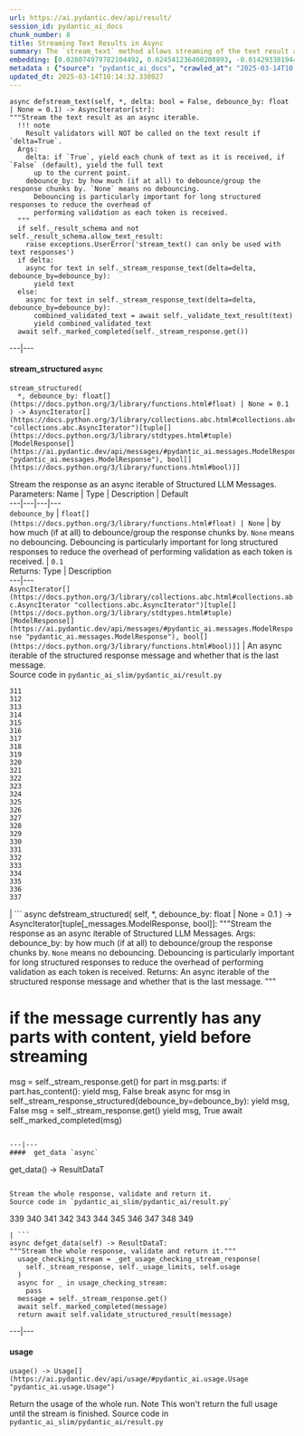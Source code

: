 ```yaml
---
url: https://ai.pydantic.dev/api/result/
session_id: pydantic_ai_docs
chunk_number: 8
title: Streaming Text Results in Async
summary: The `stream_text` method allows streaming of the text result as an async iterable with options for delta streaming and debouncing. With `delta=True`, text chunks are yielded immediately; with `False`, the full text is yielded. Debouncing helps reduce overhead for longer responses. A note clarifies that result validators are not applied when `delta=True`.
embedding: [0.028074979782104492, 0.024541236460208893, -0.014293381944298744, -0.028269944712519646, 0.02293277531862259, 0.021568018943071365, -0.03952918201684952, -0.010302688926458359, 0.005075186491012573, 0.0036799670197069645, 0.006016502156853676, -0.011588240042328835, -0.002458388451486826, -0.017802754417061806, 0.030609527602791786, 0.027441343292593956, -0.005711869336664677, 0.02410256490111351, 0.019935185089707375, 0.06214514002203941, 0.053566671907901764, -0.013062664307653904, 0.00965077430009842, -0.0031925542280077934, 0.008078867569565773, -0.008005755953490734, -0.03268103301525116, 0.06765290349721909, -0.024480311200022697, -0.03375333920121193, -0.044135235249996185, -0.0263446643948555, -0.002182695548981428, -0.04840009659528732, 0.011545591987669468, 0.002581764943897724, -0.018436390906572342, 0.05327422544360161, 0.016194291412830353, -0.016852298751473427, 0.03950481116771698, -0.047230303287506104, 0.006452127359807491, 0.00811542384326458, 0.005270151421427727, 0.011295792646706104, 0.020507896319031715, 0.023578597232699394, 0.05785590410232544, 0.027953127399086952, -0.029122916981577873, 0.0263446643948555, -0.00594034418463707, -0.018838506191968918, 0.00782297644764185, -0.025954734534025192, -0.038993027061223984, 0.023846672847867012, 0.006927355192601681, -0.08427368104457855, 0.026880819350481033, 0.016608592122793198, -0.018789764493703842, -0.02142179384827614, -0.024419384077191353, 0.013903451152145863, -0.019313734024763107, 0.029244771227240562, -0.010071167722344398, -0.009260844439268112, 0.05512639135122299, 0.004423271398991346, -0.026832077652215958, -0.013708486221730709, -0.022250397130846977, -0.041308239102363586, 0.0319986529648304, 0.046255480498075485, -0.0018217054894194007, -0.030390191823244095, 0.0008506877347826958, -0.008480983786284924, -0.023956341668963432, 0.015329133719205856, -0.006034780293703079, 0.006653185468167067, -0.048838768154382706, 0.016620777547359467, -0.00782297644764185, -0.00761582562699914, -0.03952918201684952, 0.022786550223827362, -0.026393406093120575, 0.013757227919995785, 0.04559747129678726, -0.0005730908596888185, 0.0019070027628913522, -0.030609527602791786, -0.02092219702899456, -0.009675145149230957, 0.06497213244438171, -0.0037165230605751276, -0.041917506605386734, -0.016498925164341927, 0.04657229781150818, 0.018058646470308304, 0.03843250498175621, 0.0020379950292408466, -0.03241295367479324, -0.05522387474775314, -0.07696248590946198, 0.02234787866473198, 0.017254414036870003, 0.009285214357078075, -0.003219971200451255, -0.006135309115052223, -0.05229939892888069, -0.014902647584676743, 0.003561160061508417, 0.024516865611076355, -0.013550077565014362, 0.02376137673854828, 0.02763630822300911, 0.024078194051980972, 0.014427420683205128, -0.015292578376829624, 0.009857924655079842, -0.06945633143186569, -0.03394830599427223, -0.014902647584676743, 0.07744990289211273, -0.011039900593459606, 0.03153561055660248, -0.06350989639759064, -0.019959555938839912, 0.0021979273296892643, -0.050593454390764236, 0.04518317058682442, -0.04174691066145897, 0.013062664307653904, -0.04764460772275925, -0.03882243484258652, 0.05337170511484146, 0.023078998550772667, -0.0007699599955230951, 0.01217313576489687, -0.002600042847916484, 0.002207066398113966, -0.04513442888855934, 0.0009070448577404022, -0.0035093724727630615, 0.0385543555021286, -0.0435015968978405, 0.013123590499162674, -0.01963055320084095, -0.010089445859193802, 0.009498458355665207, 0.02115371823310852, 0.005791074130684137, -0.026027845218777657, -0.02222602628171444, 0.023822303861379623, -0.026417776942253113, 0.014488346874713898, -0.019447771832346916, -0.02176298387348652, -0.011125198565423489, -0.026125328615307808, -0.023724820464849472, -0.0021568017546087503, 0.013952192850410938, 0.018850691616535187, -0.027343859896063805, 0.005218363832682371, -0.005303660873323679, -0.05395660176873207, -0.10381893813610077, -0.03740893676877022, -0.010430634953081608, -0.05805087089538574, -0.03173057734966278, 0.0027538826689124107, -0.04113764315843582, -0.058489542454481125, -0.014488346874713898, -0.0004801778122782707, 0.02914728783071041, 0.01682792790234089, 0.007171061355620623, 0.0413813516497612, -0.011630889028310776, 0.03636099770665169, 0.005504718981683254, -0.0015048871282488108, -0.055321358144283295, 0.03294910863041878, 0.048984989523887634, 0.021677685901522636, 0.0071649691089987755, 0.040845196694135666, 0.025321098044514656, 0.03324155509471893, 0.026271551847457886, -0.04257551208138466, 0.0156459528952837, -0.019338104873895645, -0.052738070487976074, 0.009297399781644344, -0.04277047887444496, -0.04306292533874512, 0.01703507825732231, -0.007238080725073814, 0.009541106410324574, 0.0032565270084887743, -0.026905188336968422, -0.00898667424917221, -0.0319986529648304, -0.021117161959409714, 0.025784140452742577, -0.02656400017440319, 0.001408166135661304, 0.052153173834085464, 0.04182002320885658, 0.006842057686299086, -0.02080034278333187, 0.03560550883412361, -0.0025558711495250463, -0.018143942579627037, -0.037579528987407684, -0.006257162429392338, 0.017437195405364037, -0.03216924890875816, -0.02387104369699955, -0.009681237861514091, 0.020617563277482986, -0.05020352452993393, -0.01486609224230051, 0.020422598347067833, 0.026734594255685806, -0.03989474102854729, -0.02409037947654724, 0.0005692829727195203, 0.027465714141726494, 0.045305024832487106, -0.0056783598847687244, -0.001282505108974874, -0.008560188114643097, -0.05736849084496498, 0.02234787866473198, 0.060829125344753265, 0.03704337775707245, -0.07511031627655029, -0.013257629238069057, -0.026515258476138115, -0.042624253779649734, -0.038993027061223984, -0.022494103759527206, 0.0010022426722571254, -0.019557440653443336, -0.012124394997954369, 0.03221799060702324, 0.05722226947546005, -0.07559773325920105, 0.05186072736978531, 0.014537088572978973, -0.021604575216770172, 0.030658267438411713, 0.00304023758508265, 0.021775169298052788, -0.022871848195791245, 0.00330831459723413, 0.019959555938839912, 0.024139121174812317, 0.015828732401132584, -0.0385543555021286, 0.0009237996418960392, 0.012380286119878292, -0.023602968081831932, 0.0401628203690052, -0.006013455800712109, 0.024772757664322853, -0.00011138145055156201, 0.0064947763457894325, 0.010619507171213627, -0.015572840347886086, -0.003171229735016823, 0.0239685270935297, -0.03740893676877022, 0.04969174042344093, 0.026637112721800804, 0.029537219554185867, 0.008956210687756538, -0.0018780626123771071, -0.042502399533987045, 0.03221799060702324, -0.028879212215542793, 0.04776645824313164, 0.018765395507216454, -0.028074979782104492, 0.0038627467583864927, -0.008535817265510559, -0.018655726686120033, -0.009467994794249535, 0.02539420872926712, 0.013013922609388828, 0.05761219933629036, -0.013221073895692825, -0.018399834632873535, 0.0076950304210186005, -0.01210002414882183, 0.0037378473207354546, 0.039187993854284286, -0.029707813635468483, 0.0034057972952723503, -0.03701900690793991, -0.018302353098988533, 0.07584144175052643, -0.0074939727783203125, 0.0284649096429348, -0.04822950065135956, 0.00958984810858965, -0.02350548468530178, 0.042624253779649734, 0.00455731013789773, -0.013147961348295212, 0.019106583669781685, -0.031340647488832474, -0.011789298616349697, -0.027295120060443878, -0.0003903110628016293, -0.01316014677286148, -0.014256825670599937, -0.03046330250799656, 0.00011261902545811608, 0.0058946493081748486, -0.011149568483233452, 0.009425345808267593, -0.006379015743732452, 0.016291774809360504, 0.08100801706314087, 0.0050782328471541405, 0.00863939244300127, -0.04832698404788971, -0.006768946070224047, -0.03480127826333046, 0.007091857027262449, 0.04386715590953827, 0.022250397130846977, -0.022555029019713402, 0.006379015743732452, 0.02021544799208641, 0.004176518879830837, 0.0020166707690805197, 0.003810959169641137, 0.00528842955827713, 0.0007436854066327214, 0.0051086959429085255, 0.021726427599787712, 0.005861139390617609, -0.024492494761943817, -0.05317674204707146, -0.01869228295981884, -0.011819761246442795, 0.0039389049634337425, -0.0062327915802598, 0.05151953920722008, -0.04057712107896805, -0.005029491148889065, -0.018643541261553764, 0.006251069717109203, 0.07252702862024307, 0.007603640668094158, 0.04525628313422203, -0.0192771777510643, -0.018399834632873535, -0.0063241817988455296, -0.003095071529969573, 0.031584352254867554, -0.0017105144215747714, 0.043794043362140656, -0.0043105571530759335, 0.025223614647984505, -0.03031707927584648, -0.03984599933028221, -0.003210832132026553, 0.06565450876951218, -0.01998392678797245, 0.03292473778128624, 0.024151306599378586, -9.143750503426418e-05, 0.001986207440495491, -0.005032537505030632, 0.011527313850820065, 0.0025391164235770702, 0.026612741872668266, 0.03894428536295891, 0.007841254584491253, 0.025223614647984505, 0.050739675760269165, -0.03409452736377716, 0.06243758648633957, 0.0420880988240242, -0.0008126086322590709, 0.008560188114643097, 0.017961163073778152, 0.04805890843272209, 0.02668585255742073, -0.013355111703276634, 0.04113764315843582, 0.03952918201684952, 0.020032668486237526, -0.023602968081831932, 0.015597211197018623, -0.07301444560289383, 0.004892406519502401, -0.023578597232699394, -0.009480180218815804, 0.03606855124235153, 0.035093724727630615, 0.06809157133102417, -0.044013381004333496, -0.06472842395305634, -0.017339712008833885, -0.030950715765357018, 0.019922999665141106, 0.05795338749885559, 0.06053667515516281, -0.038968656212091446, 0.00010719274723669514, -0.031340647488832474, -0.015353504568338394, -0.022274767979979515, 0.05605247616767883, -0.02563791535794735, -0.026052216067910194, 0.024126935750246048, -0.014853906817734241, -0.015889659523963928, -0.026612741872668266, -0.04535376653075218, 0.02761193737387657, 0.005903787910938263, -0.06302247941493988, 0.042624253779649734, -0.05278681218624115, 0.02033730037510395, 0.009833553805947304, 0.0065678879618644714, 0.019557440653443336, -0.03467942401766777, 0.02831868641078472, 0.027100155130028725, -0.011186124756932259, -0.04374530166387558, -0.03948044031858444, -0.017705271020531654, 0.04372093081474304, 0.013367297127842903, 0.055906254798173904, -0.045573100447654724, 0.009949314408004284, -0.02963470108807087, -0.03046330250799656, 0.01799771934747696, -0.05434653162956238, -0.03940732777118683, 0.034143269062042236, 0.024870241060853004, -0.008529724553227425, 0.037579528987407684, 0.01952088437974453, 4.279142012819648e-05, 0.0029716952703893185, 0.03453319892287254, -0.002624413464218378, -0.01469549722969532, 0.047547124326229095, -0.012118302285671234, 0.00911462027579546, -0.026003476232290268, 0.0024050776846706867, -0.03960229456424713, -0.06853024661540985, -0.007755957078188658, -0.01440304983407259, 0.02819683402776718, 0.006071336101740599, -0.07320941239595413, -0.011844132095575333, -0.019788961857557297, 0.028172463178634644, 0.042136840522289276, 0.011411553248763084, -0.012270618230104446, -0.01486609224230051, -0.015426617115736008, -0.058245833963155746, 0.00911462027579546, 0.042404916137456894, -0.0004044003435410559, -0.007402582559734583, -0.007445231080055237, 0.0026091819163411856, 0.022262582555413246, 0.06238884478807449, -0.022286953404545784, 0.005257965996861458, -0.008663763292133808, 0.013781597837805748, 0.03504498302936554, -0.020386042073369026, 0.00023266347125172615, 0.04545124992728233, 0.03738456591963768, -0.011192217469215393, 0.025442950427532196, -0.022250397130846977, -0.009644681587815285, -0.016949782148003578, 0.016523296013474464, -0.0017318387981504202, -0.027928756549954414, 0.02211635746061802, -0.01597495563328266, -0.02870861627161503, -0.0028970600105822086, -0.007305100094527006, -0.005888556595891714, 0.013269814662635326, 0.015560654923319817, 0.03294910863041878, 0.014183714054524899, -0.0018064738251268864, 0.025564804673194885, -0.010308781638741493, -0.014049675315618515, 0.017156932502985, -0.021470535546541214, -0.014293381944298744, 0.005206178408116102, -0.009078064002096653, 0.010777916759252548, -0.034630682319402695, -0.0191796962171793, 0.0175103060901165, 0.01740063913166523, 0.011911151930689812, -0.027465714141726494, 0.005873324815183878, -0.002440110547468066, 0.01647455431520939, -0.030512044206261635, 0.05444401502609253, -0.0491555854678154, -0.008255555294454098, 0.03104819916188717, -0.027538826689124107, -0.009547199122607708, -0.01205737516283989, -0.006835964974015951, 0.008444427512586117, -0.009169453755021095, 0.046986598521471024, -0.006915169768035412, -0.05312800034880638, 0.02517487294971943, 0.04359908029437065, 0.024516865611076355, -0.007299007382243872, 0.04386715590953827, 0.005852000322192907, 0.0014127356698736548, -0.003491094568744302, -0.006330274511128664, -0.017607789486646652, -0.03782323747873306, 0.005620479583740234, -0.0023898461367934942, -0.049082472920417786, 0.036507222801446915, -0.014853906817734241, -0.06160898506641388, 0.026978300884366035, 0.005675313528627157, -0.030536415055394173, 0.02047134004533291, 0.010369708761572838, 0.006452127359807491, -0.006156633608043194, -0.021360868588089943, 0.022140728309750557, 0.01882632076740265, -0.0017760106129571795, 0.0075244358740746975, -0.02339581586420536, -0.014598014764487743, 0.028269944712519646, -0.036872781813144684, -0.031218793243169785, -0.007963106967508793, 0.029902778565883636, -0.01317233219742775, -0.024882426485419273, 0.023334890604019165, 0.01808301731944084, 0.006622721906751394, -0.007475694641470909, -0.0048375725746154785, -0.01309922058135271, 0.002408124040812254, -0.012039097025990486, -0.01608462445437908, -0.009467994794249535, -0.0383593924343586, -0.002060842467471957, 0.0228109210729599, -0.02680770680308342, 0.04464701563119888, 0.024614349007606506, -0.022494103759527206, -0.019009100273251534, 0.0022984561510384083, 0.019240621477365494, 0.01670607551932335, 0.028830470517277718, -0.00508127873763442, -0.027538826689124107, 0.0005140682333149016, -0.025077391415834427, 0.03151123970746994, -0.006610536947846413, 0.026295922696590424, 0.039919111877679825, 0.023688264191150665, -0.01645018346607685, -0.007244173437356949, 0.02800186723470688, 0.018131757155060768, -0.03736019507050514, -0.00757926981896162, 0.019728034734725952, 0.04818075895309448, 0.04688911512494087, -0.0007691984064877033, 0.009559384547173977, -0.00957766268402338, -0.03068263828754425, -0.005148298107087612, 0.00823118444532156, -0.007238080725073814, 0.018972545862197876, -0.020434783771634102, 0.027709420770406723, 0.00829211063683033, 0.017485935240983963, -0.02822120301425457, -0.03994348272681236, 0.0011020100209861994, -0.005443792324513197, 0.012684918940067291, -0.01287988480180502, -0.0006145971128717065, -0.019496513530611992, 0.018009904772043228, -0.05069093778729439, 0.03409452736377716, 0.030512044206261635, -0.005989085417240858, 0.033680226653814316, 0.030170856043696404, 0.01486609224230051, 0.004776645917445421, 0.04352596774697304, -0.014744238927960396, 0.01316014677286148, 0.0072258953005075455, -0.005928158760070801, -0.03153561055660248, -0.011283607222139835, 0.05010604113340378, -0.0010974404867738485, 0.03818879649043083, -0.05985429883003235, -0.018765395507216454, 0.006123123690485954, -0.054395273327827454, 0.03233984112739563, 0.009084156714379787, 0.009803091175854206, 0.05600373446941376, 0.009474087506532669, -0.0390661396086216, -0.005955575965344906, -0.017242228612303734, 0.028026238083839417, 0.0033296390902251005, -0.0015414431691169739, 0.015889659523963928, -0.0008735352312214673, -0.06633688509464264, -0.025077391415834427, -0.015792176127433777, 0.005541274789720774, 0.0037165230605751276, -0.00496247224509716, 0.01415934320539236, -0.0015917075797915459, -0.01964273862540722, 0.03265666216611862, 0.003241295460611582, -0.03455756977200508, 0.0017425009282305837, 0.0022695160005241632, 0.02973218448460102, -0.03138938918709755, -0.02773379161953926, -0.0030143437907099724, -0.010351430624723434, -0.006586166098713875, -0.011192217469215393, 0.0042679086327552795, 0.0018689236603677273, -0.016267403960227966, 0.006086567882448435, 0.020958753302693367, -0.019094398245215416, 0.01859479956328869, 0.03565425053238869, 0.011527313850820065, 0.03224236145615578, -0.006714112125337124, 0.0063668303191661835, 0.001690713339485228, -0.028732987120747566, -0.042380549013614655, -0.023359261453151703, -0.0422830656170845, -0.017327526584267616, -0.014256825670599937, 0.005501672625541687, -0.034021418541669846, -0.02632029354572296, 3.934049891540781e-05, 0.005544321145862341, -0.0010007194941863418, -0.014342122711241245, -0.02844054065644741, 0.03655596449971199, -0.038724951446056366, 0.0109241409227252, -0.000791284313891083, 0.007548806723207235, -0.0013480011839419603, 0.004593865945935249, 0.04691348597407341, -0.01509761344641447, 0.019240621477365494, 0.0046791634522378445, -0.030292708426713943, -0.008761245757341385, -0.024529051035642624, 0.0010532686719670892, -0.03265666216611862, 0.024309715256094933, -0.0016313098603859544, 0.00455731013789773, -0.0369458943605423, 0.028976693749427795, 0.006598351523280144, -0.013001738116145134, -0.02411475032567978, -0.012818957678973675, 0.020422598347067833, 0.042867958545684814, 0.05454149842262268, -0.022896219044923782, -0.010144280269742012, 0.02105623483657837, 0.013562262058258057, -0.017156932502985, 0.022713439539074898, 0.005175715312361717, 0.0010365138296037912, 0.001421113032847643, 0.018290167674422264, 0.01833890751004219, -0.010412356816232204, -0.0034088436514139175, 0.025930363684892654, -0.004048572853207588, -0.016303960233926773, -0.008243369869887829, 0.01752249151468277, -0.004761414136737585, 0.001450053183361888, -0.03633662685751915, 0.00044704898027703166, -0.08422493934631348, -0.0035093724727630615, 0.02175079844892025, -0.01586528867483139, 0.0070553007535636425, -0.004228306468576193, -0.0008027080330066383, 0.019191881641745567, 0.004892406519502401, -0.028391798958182335, 0.019130954518914223, -0.015377875417470932, 0.002516268752515316, -0.053810376673936844, 0.03314407542347908, 0.017437195405364037, 0.00746350921690464, -0.0413813516497612, 0.04479324072599411, -0.05229939892888069, -0.018984731286764145, -0.0015856148675084114, -0.0404796376824379, 0.01400093361735344, -0.0007394966669380665, -0.03740893676877022, 0.02142179384827614, -0.014963574707508087, 0.0435015968978405, -0.009266937151551247, -0.02445594035089016, 0.012892070226371288, 0.01636488549411297, -0.0052366419695317745, -0.034630682319402695, 0.012550881132483482, 0.0002890205942094326, 0.034045785665512085, 0.00634855218231678, -0.009931037202477455, 0.01204518973827362, -0.020288560539484024, -0.0002418024669168517, 0.005459024105221033, 0.04116201400756836, -0.004124731291085482, -0.02834305725991726, 0.011429831385612488, -0.01999611221253872, 0.0033144073095172644, -0.021446164697408676, -0.03212050721049309, -0.03138938918709755, 0.004304464906454086, 0.03589795529842377, 0.05517513304948807, -0.030024630948901176, -0.022737808525562286, -0.02032511495053768, 0.028781728819012642, 0.007420860696583986, 0.002213158877566457, 0.011088642291724682, -0.009382697753608227, 0.019691478461027145, -0.0023974620271474123, 0.0020349486730992794, 0.005717962048947811, -0.0012962135951966047, -0.01752249151468277, 0.02951284870505333, 0.02010577917098999, 0.00870641227811575, -0.00793873704969883, 0.003095071529969573, 0.002033425495028496, 0.0156459528952837, 0.004331881646066904, -0.0284649096429348, 0.031243164092302322, 0.02244536206126213, 0.007908273488283157, 0.01657203771173954, 0.012020819820463657, -0.012758031487464905, 0.003090501995757222, 0.018789764493703842, -0.024882426485419273, 0.003421028843149543, 0.04635296016931534, 0.030487673357129097, 0.021482720971107483, 0.012093931436538696, -0.01417152862995863, -0.06775038689374924, -0.010851028375327587, 0.027928756549954414, -0.03570299223065376, 0.04454953595995903, -0.01400093361735344, 0.030170856043696404, 0.0041369167156517506, 0.0071832467801868916, -0.004880221094936132, -0.015731249004602432, 0.014707682654261589, -0.019959555938839912, 0.007896088063716888, -0.0004360060265753418, 0.014037489891052246, 0.006513054016977549, -0.003210832132026553, 0.03233984112739563, 0.025832880288362503, -0.006129216402769089, 0.0033174536656588316, 0.0641922727227211, -0.02505302056670189, -0.022652512416243553, 0.009614218026399612, -0.02151927724480629, 0.033217184245586395, -0.0032260636799037457, -0.024516865611076355, -0.022433176636695862, 0.033095333725214005, -0.018424205482006073, -0.013891265727579594, -0.0050660474225878716, -0.008030126802623272, -0.0016556804766878486, 0.019216252490878105, 0.006683648563921452, 0.007530528586357832, -0.018277982249855995, -0.009979777969419956, 0.0006008886266499758, 0.006257162429392338, 0.013208888471126556, -0.013793783262372017, -0.0030508998315781355, -0.014744238927960396, 0.05400534346699715, -0.009266937151551247, -0.05317674204707146, -0.0075244358740746975, 0.0036982449237257242, 0.009206010028719902, -0.03151123970746994, -0.0020486570429056883, 0.03316844254732132, 0.01316014677286148, -0.011119105853140354, 0.010802287608385086, 0.003439306979998946, -0.0014850860461592674, -0.03126753494143486, -0.03058515675365925, 0.008968396112322807, -0.00386579311452806, -0.007158876396715641, 0.036604706197977066, -0.008432242088019848, -0.011149568483233452, 0.01612118072807789, -0.02373700588941574, -0.017010709270834923, -0.013757227919995785, -0.03528869152069092, 0.030536415055394173, -0.020544450730085373, 0.007305100094527006, 0.03236421197652817, 0.002590904012322426, 0.0088830990716815, 0.027563195675611496, 0.027416972443461418, 0.008237277157604694, -0.007280729245394468, 0.05122708901762962, 0.0016602500109001994, 0.024979908019304276, 0.014244640246033669, 0.03272977098822594, 0.03584921360015869, -0.0030935483518987894, -0.009815276600420475, 0.0371408574283123, -0.039675407111644745, 0.004091221373528242, 0.0138790812343359, 0.04454953595995903, -0.005903787910938263, 0.0025482552591711283, -0.030609527602791786, 0.02763630822300911, 0.04052837938070297, 0.007372119463980198, -0.03443571925163269, 0.024126935750246048, -0.000537296524271369, 0.06502087414264679, 0.008852635510265827, -0.010034612379968166, 0.013001738116145134, 0.0257353987544775, -0.000603934982791543, 0.006884706672281027, -0.030755750834941864, 0.0010182359255850315, -0.016645148396492004, 0.014805165119469166, 0.014719868078827858, 0.020434783771634102, -0.04364782199263573, -0.0076828449964523315, 0.011789298616349697, -0.03833502158522606, 0.0030798399820923805, 0.005675313528627157, -0.025808509439229965, 0.010004148818552494, -0.026393406093120575, 0.022664697840809822, -0.0245777927339077, -0.015134168788790703, -0.002257330808788538, 0.028026238083839417, 0.04691348597407341, -0.016523296013474464, 0.018277982249855995, 0.008645485155284405, -0.03972414880990982, 0.007658474612981081, 0.024260975420475006, -0.04316040873527527, 0.0020928289741277695, 0.015134168788790703, 0.026393406093120575, -0.005928158760070801, -0.008980581536889076, 0.040504008531570435, -0.03882243484258652, -0.03436260670423508, 0.023810118436813354, 0.03504498302936554, 0.018887247890233994, 0.010357523337006569, 0.0023182574659585953, 0.030024630948901176, -0.02961033023893833, 0.02868424542248249, 0.013342926278710365, 0.03009774349629879, 0.012179228477180004, -0.027368230745196342, -0.009602033533155918, 0.009961499832570553, -0.0012025388423353434, 0.04252677038311958, -0.003689106088131666, 0.04476886987686157, -0.012818957678973675, 0.03494749963283539, 0.0038718858268111944, -0.016255218535661697, -0.03190116956830025, -0.005477301776409149, 0.0064947763457894325, 0.00734774861484766, -0.03616603463888168, -0.004027248825877905, 0.004042480140924454, 0.022847477346658707, -0.004027248825877905, -0.0025254078209400177, -0.006610536947846413, -0.031584352254867554, 0.009065878577530384, 0.03655596449971199, -0.00035832461435347795, -0.006653185468167067, -0.01540224626660347, -0.0292691420763731, 0.02973218448460102, -0.04601177200675011, 0.016267403960227966, -0.049911074340343475, -0.013257629238069057, 0.00330831459723413, 0.015499728731811047, 0.009918851777911186, -0.018485132604837418, -0.0026594463270157576, -0.016742631793022156, 0.005291475914418697, 0.045792438089847565, 0.0008720120531506836, 0.015804361552000046, 0.009553291834890842, -0.03350963443517685, 0.010911955498158932, 0.016303960233926773, -0.015621582046151161, 0.011795391328632832, 0.012191413901746273, 0.003457584884017706, -0.05619870126247406, -0.0139278220012784, -0.022603770717978477, -0.026661483570933342, -0.014086231589317322, 0.010186928324401379, 0.036750927567481995, -0.012167043052613735, 0.01116175390779972, 0.01869228295981884, -0.007110135164111853, -0.0069943745620548725, 0.017205674201250076, -0.01234373077750206, 0.023895414546132088, 0.00658007338643074, 0.005629618186503649, 0.022774364799261093, -0.030049001798033714, 0.007378212176263332, -0.007902180776000023, 0.0060256412252783775, 0.00045123769086785614, 0.010211299173533916, -0.010132094845175743, 0.0411863848567009, 0.014244640246033669, -0.028903581202030182, -0.01716911792755127, -0.04328225925564766, -0.01521946582943201, -0.005364587530493736, -0.03377771005034447, -7.363551412709057e-05, -0.02420004829764366, -0.012349823489785194, -0.013269814662635326, 0.0031133496668189764, 0.017254414036870003, 0.01624303311109543, 0.03852998465299606, -0.0039389049634337425, 0.02304244227707386, 0.08017941564321518, 0.0029473246540874243, 0.05400534346699715, 0.006330274511128664, 0.011661352589726448, -0.029902778565883636, -0.018631355836987495, 0.002312164753675461, 0.005181808024644852, 0.010010241530835629, 0.0050264447927474976, 0.04323352128267288, 0.004676117096096277, 0.010333152487874031, 0.031462498009204865, 0.009571569971740246, 0.030975086614489555, 0.04184439405798912, 0.022664697840809822, 0.024602163583040237, 0.0031620908994227648, 0.02914728783071041, 0.014914833009243011, -0.017924606800079346, -0.03299785032868385, 0.007305100094527006, 0.014987945556640625, 0.021336497738957405, 0.06375359743833542, 0.04394026845693588, 0.014537088572978973, -0.0020638888236135244, -0.008444427512586117, -0.009358326904475689, -0.03385082259774208, -0.028732987120747566, -0.008121516555547714, -0.03570299223065376, -0.0023563364520668983, 0.035337433218955994, 0.008950117975473404, 0.01821705512702465, -0.011326256208121777, 0.0077254935167729855, 0.008298203349113464, 0.018850691616535187, 0.003090501995757222, -0.018789764493703842, -0.0034301679115742445, -0.008517539128661156, 0.0006005078903399408, 0.006452127359807491, 0.008151980116963387, -0.027075784280896187, 0.023676078766584396, -0.004715719260275364, 0.006671463139355183, 0.01880194991827011, -0.021555833518505096, 0.00567226717248559, -0.00773158622905612, 0.014134972356259823, 0.007573177106678486, 0.014853906817734241, 0.007280729245394468, -0.04398901015520096, -0.016669519245624542, -0.011643074452877045, -0.037920720875263214, 0.0017181303119286895, -0.005931205116212368, 0.007877809926867485, -0.016413627192378044, -0.01612118072807789, -0.01797334849834442, 0.011911151930689812, 0.008554095402359962, -0.016632962971925735, 0.030731379985809326, 0.038140054792165756, -0.004033341538161039, -0.0189238041639328, -0.019788961857557297, -7.691983773838729e-05, -0.034167639911174774, 0.0071527836844325066, 0.01938684657216072, -0.03458194062113762, -0.01323325838893652, -0.0013975040055811405, 0.012215784750878811, 0.0022268674802035093, 0.03916362300515175, -0.0033966582268476486, 0.006220606621354818, 0.011533406563103199, 0.008877006359398365, -0.008273833431303501, 0.0038414224982261658, -0.007286821957677603, 0.03324155509471893, 0.037798866629600525, 0.03326592594385147, 0.019094398245215416, -0.014732053503394127, 0.004088175483047962, -0.015243836678564548, -0.01585310325026512, -0.009669052436947823, 0.036750927567481995, -0.0014683312037959695, -0.008091052994132042, -0.01076573133468628, -0.007128412835299969, -0.013147961348295212, 0.0056966375559568405, -0.014622385613620281, 0.026417776942253113, -0.012087838724255562, -0.031072570011019707, 0.008657670579850674, 0.004225260112434626, 0.012258432805538177, -0.011807575821876526, 0.012831143103539944, -0.0060073635540902615, -0.03185242787003517, -0.0010052890283986926, -0.012770216912031174, -0.02021544799208641, 0.01703507825732231, 0.013038293458521366, 0.015390060842037201, -0.004663931671530008, -0.04927743971347809, -0.009632496163249016, -0.033680226653814316, -0.019021285697817802, -0.007512250449508429, 0.014829535968601704, 0.011198310181498528, 0.027538826689124107, -0.03019522689282894, -0.020495710894465446, 0.029829666018486023, 0.03236421197652817, -0.03852998465299606, -0.013416038826107979, 0.010266133584082127, 0.01634051650762558, -0.017924606800079346, -0.01893598958849907, 0.013818154111504555, 0.017680900171399117, 0.024626534432172775, 0.003378380322828889, -0.015207281336188316, -0.02963470108807087, -0.026758965104818344, 0.013135775923728943, 0.0076950304210186005, -0.01950869895517826, -0.015731249004602432, 0.004983796272426844, 0.012167043052613735, 0.030633898451924324, 0.0036007624585181475, 0.0376526415348053, 0.028757357969880104, 0.03606855124235153, -0.01987425982952118, -0.01647455431520939, 0.005419421475380659, 0.05342044681310654, 0.0009839646518230438, 0.021373054012656212, -0.0026670622173696756, -0.016425812616944313, -0.011381089687347412, 0.0013175378553569317, -0.014488346874713898, -0.014183714054524899, 0.01040626410394907, -0.007037023082375526, 0.002744743600487709, 0.00992494449019432, -0.0032717587891966105, -0.026369035243988037, -0.009815276600420475, -0.04408649355173111, 0.028830470517277718, -0.007944829761981964, -0.02527235634624958, 0.006641000043600798, 0.002123292302712798, 0.04162505641579628, 0.01880194991827011, 0.02305462770164013, 0.02727074921131134, 0.006211467552930117, 0.004255723208189011, -0.026417776942253113, -0.03811568394303322, 0.01400093361735344, 0.0050081671215593815, -0.005248826928436756, -0.051665760576725006, 0.017315341159701347, -0.008109331130981445, -0.01509761344641447, -0.006059151142835617, -0.01563376747071743, 0.017571233212947845, -0.004411086440086365, 0.038042571395635605, 0.012514324858784676, -0.018302353098988533, 0.029829666018486023, 0.013062664307653904, -0.011953799985349178, 0.0175103060901165, 0.013818154111504555, -0.007061393465846777, -0.007530528586357832, 0.0028330872301012278, -0.0007554899202659726, 0.0051665762439370155, -0.014890462160110474, -0.016169920563697815, 0.0031377202831208706, -0.011606518179178238, -0.019801147282123566, 0.015731249004602432, -0.010394078679382801, 0.027319490909576416, -0.03151123970746994, -0.029561588540673256, -0.02551606297492981, 0.0627787783741951, -0.02268906868994236, 0.01987425982952118, 0.027319490909576416, 0.006842057686299086, 0.04469575732946396, 0.01624303311109543, 0.018619170412421227, 0.019569626078009605, 0.02128775604069233, -0.02844054065644741, 0.027197636663913727, -0.007810791023075581, 0.02858676388859749, 0.0012307174038141966, -0.06078038364648819, 0.013379482552409172, -0.011612610891461372, 0.005154390819370747, -0.024663090705871582, 0.030414562672376633, -0.013818154111504555, -0.025296727195382118, 0.016961967572569847, -0.019679293036460876, -0.03182806074619293, -0.0030189133249223232, 0.004188704304397106, -0.0045390320010483265, -0.03640973940491676, -0.01099725253880024, 0.03258354961872101, 0.014354308135807514, -0.01752249151468277, 0.01069261971861124, -0.0028330872301012278, 0.002810239791870117, -0.0002023905690293759, 0.004030295182019472, -0.027685049921274185, 0.007213710341602564, 0.01194161456078291, -0.014841721393167973, 0.015719063580036163, -0.008992766961455345, 0.0019724988378584385, -0.00342407519929111, 0.009967592544853687, -0.010119909420609474, 0.015256022103130817, 0.0191796962171793, -0.027368230745196342, 0.02800186723470688, -0.0022481917403638363, 0.003357056062668562, -0.03080449253320694, 0.03348526358604431, -0.001844553044065833, 0.002144616562873125, -0.027904385700821877, -0.019118769094347954, -0.03704337775707245, -0.026417776942253113, -0.04255114123225212, 0.006098753307014704, -0.014914833009243011, 0.004426317755132914, -0.004694394767284393, -0.006281533278524876, 0.008834358304738998, -0.025321098044514656, 0.024882426485419273, 0.0070248376578092575, -0.022372249513864517, -0.025784140452742577, -0.023785747587680817, 0.04099142178893089, 0.026758965104818344, 0.010509839281439781, -0.04467138648033142, 0.038627468049526215, -0.018314538523554802, 0.00810323841869831, -0.015073242597281933, -0.002586334478110075, -0.017912421375513077, 0.010442820377647877, -0.005364587530493736, -0.026393406093120575, -0.004721811972558498, 0.011582148261368275, 0.011301885358989239, -0.011326256208121777, 0.0249311663210392, -0.00273255817592144, 0.026027845218777657, 0.02362733706831932, -0.007244173437356949, 0.029902778565883636, 0.03433823585510254, 0.018716653808951378, 0.0008956211386248469, -0.00014793741866014898, -0.03455756977200508, 0.008359130471944809, -0.023078998550772667, -0.00019896344747394323, 0.041064534336328506, -0.025247985497117043, -0.02585725113749504, -0.013282000087201595, -0.024126935750246048, 0.018948175013065338, 0.03436260670423508, 0.023822303861379623, -0.027295120060443878, -0.00037089071702212095, -0.00367387430742383, 0.011253144592046738, -0.0032595733646303415, 0.005334124434739351, 0.0121609503403306, -0.006689741276204586, 0.046840373426675797, 0.014890462160110474, 0.03818879649043083, -0.02800186723470688, 0.014707682654261589, 0.009254751726984978, 0.027685049921274185, 0.0014873708132654428, 0.0029808341059833765, -0.0001588851591804996, 0.016986338421702385, 0.016413627192378044, 0.03363148495554924, 0.0077254935167729855, -0.012770216912031174, -0.0070553007535636425, -0.0026670622173696756, 0.004804063122719526, -0.018606984987854958, 0.026295922696590424, 0.004456781316548586, 0.019667107611894608, 0.01116175390779972, 0.03667781502008438, 0.010595137253403664, 0.030633898451924324, -0.003844468854367733, 0.012818957678973675]
metadata : {"source": "pydantic_ai_docs", "crawled_at": "2025-03-14T10:14:32.330927", "url_path": "/api/result/", "chunk_size": 4985}
updated_dt: 2025-03-14T10:14:32.330927
---
```

```
async defstream_text(self, *, delta: bool = False, debounce_by: float | None = 0.1) -> AsyncIterator[str]:
"""Stream the text result as an async iterable.
  !!! note
    Result validators will NOT be called on the text result if `delta=True`.
  Args:
    delta: if `True`, yield each chunk of text as it is received, if `False` (default), yield the full text
      up to the current point.
    debounce_by: by how much (if at all) to debounce/group the response chunks by. `None` means no debouncing.
      Debouncing is particularly important for long structured responses to reduce the overhead of
      performing validation as each token is received.
  """
  if self._result_schema and not self._result_schema.allow_text_result:
    raise exceptions.UserError('stream_text() can only be used with text responses')
  if delta:
    async for text in self._stream_response_text(delta=delta, debounce_by=debounce_by):
      yield text
  else:
    async for text in self._stream_response_text(delta=delta, debounce_by=debounce_by):
      combined_validated_text = await self._validate_text_result(text)
      yield combined_validated_text
  await self._marked_completed(self._stream_response.get())

```
  
---|---  
####  stream_structured `async`
```
stream_structured(
  *, debounce_by: float[](https://docs.python.org/3/library/functions.html#float) | None = 0.1
) -> AsyncIterator[](https://docs.python.org/3/library/collections.abc.html#collections.abc.AsyncIterator "collections.abc.AsyncIterator")[tuple[](https://docs.python.org/3/library/stdtypes.html#tuple)[ModelResponse[](https://ai.pydantic.dev/api/messages/#pydantic_ai.messages.ModelResponse "pydantic_ai.messages.ModelResponse"), bool[](https://docs.python.org/3/library/functions.html#bool)]]

```

Stream the response as an async iterable of Structured LLM Messages.
Parameters:
Name | Type | Description | Default  
---|---|---|---  
`debounce_by` |  `float[](https://docs.python.org/3/library/functions.html#float) | None` |  by how much (if at all) to debounce/group the response chunks by. `None` means no debouncing. Debouncing is particularly important for long structured responses to reduce the overhead of performing validation as each token is received. |  `0.1`  
Returns:
Type | Description  
---|---  
`AsyncIterator[](https://docs.python.org/3/library/collections.abc.html#collections.abc.AsyncIterator "collections.abc.AsyncIterator")[tuple[](https://docs.python.org/3/library/stdtypes.html#tuple)[ModelResponse[](https://ai.pydantic.dev/api/messages/#pydantic_ai.messages.ModelResponse "pydantic_ai.messages.ModelResponse"), bool[](https://docs.python.org/3/library/functions.html#bool)]]` |  An async iterable of the structured response message and whether that is the last message.  
Source code in `pydantic_ai_slim/pydantic_ai/result.py`
```
311
312
313
314
315
316
317
318
319
320
321
322
323
324
325
326
327
328
329
330
331
332
333
334
335
336
337
```
| ```
async defstream_structured(
  self, *, debounce_by: float | None = 0.1
) -> AsyncIterator[tuple[_messages.ModelResponse, bool]]:
"""Stream the response as an async iterable of Structured LLM Messages.
  Args:
    debounce_by: by how much (if at all) to debounce/group the response chunks by. `None` means no debouncing.
      Debouncing is particularly important for long structured responses to reduce the overhead of
      performing validation as each token is received.
  Returns:
    An async iterable of the structured response message and whether that is the last message.
  """
  # if the message currently has any parts with content, yield before streaming
  msg = self._stream_response.get()
  for part in msg.parts:
    if part.has_content():
      yield msg, False
      break
  async for msg in self._stream_response_structured(debounce_by=debounce_by):
    yield msg, False
  msg = self._stream_response.get()
  yield msg, True
  await self._marked_completed(msg)

```
  
---|---  
####  get_data `async`
```
get_data() -> ResultDataT[](https://ai.pydantic.dev/api/result/#pydantic_ai.result.ResultDataT "pydantic_ai.result.ResultDataT")

```

Stream the whole response, validate and return it.
Source code in `pydantic_ai_slim/pydantic_ai/result.py`
```
339
340
341
342
343
344
345
346
347
348
349
```
| ```
async defget_data(self) -> ResultDataT:
"""Stream the whole response, validate and return it."""
  usage_checking_stream = _get_usage_checking_stream_response(
    self._stream_response, self._usage_limits, self.usage
  )
  async for _ in usage_checking_stream:
    pass
  message = self._stream_response.get()
  await self._marked_completed(message)
  return await self.validate_structured_result(message)

```
  
---|---  
####  usage
```
usage() -> Usage[](https://ai.pydantic.dev/api/usage/#pydantic_ai.usage.Usage "pydantic_ai.usage.Usage")

```

Return the usage of the whole run.
Note
This won't return the full usage until the stream is finished.
Source code in `pydantic_ai_slim/pydantic_ai/result.py`